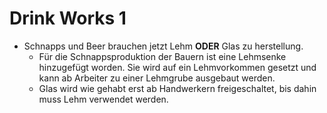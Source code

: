 # Drink Works 1

- Schnapps und Beer brauchen jetzt Lehm **ODER** Glas zu herstellung.
  - Für die Schnappsproduktion der Bauern ist eine Lehmsenke hinzugefügt worden. Sie wird auf ein Lehmvorkommen gesetzt und kann ab Arbeiter zu einer Lehmgrube ausgebaut werden.
  - Glas wird wie gehabt erst ab Handwerkern freigeschaltet, bis dahin muss Lehm verwendet werden.
